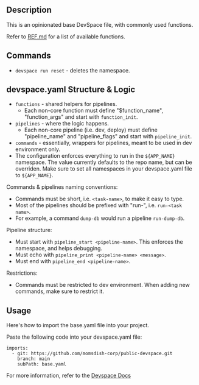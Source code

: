 ## Description
This is an opinionated base DevSpace file, with commonly used functions.

Refer to [REF.md](REF.md) for a list of available functions.

## Commands
- `devspace run reset` - deletes the namespace.

## devspace.yaml Structure & Logic
- `functions` - shared helpers for pipelines.
  - Each non-core function must define "$function_name", "function_args" and start with `function_init`.
- `pipelines` - where the logic happens.
  - Each non-core pipeline (i.e. dev, deploy) must define "pipeline_name" and "pipeline_flags" and start with 
    `pipeline_init`.
- `commands` - essentially, wrappers for pipelines, meant to be used in dev environment only.
- The configuration enforces everything to run in the `${APP_NAME}` namespace. The value currently defaults to the repo 
  name, but can be overriden. Make sure to set all namespaces in your devspace.yaml file to `${APP_NAME}`.

Commands & pipelines naming conventions:
- Commands must be short, i.e. `<task-name>`, to make it easy to type.
- Most of the pipelines should be prefixed with "run-", i.e. `run-<task name>`.
- For example, a command `dump-db` would run a pipeline `run-dump-db`.

Pipeline structure:
- Must start with `pipeline_start <pipeline-name>`. This enforces the namespace, and helps debugging.
- Must echo with `pipeline_print <pipeline-name> <message>`.
- Must end with `pipeline_end <pipeline-name>`.

Restrictions:
- Commands must be restricted to dev environment. When adding new commands, make sure to restrict it.

## Usage
Here's how to import the base.yaml file into your project.

Paste the following code into your devspace.yaml file:

```
imports:
  - git: https://github.com/momsdish-corp/public-devspace.git
    branch: main
    subPath: base.yaml

```

For more information, refer to the [Devspace Docs](https://www.devspace.sh/docs/configuration/imports/)